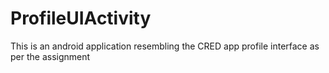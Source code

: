 # ProfileUIActivity
This is an android application resembling the CRED app profile interface as per the assignment
